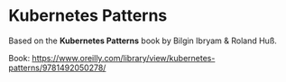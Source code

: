 # Kubernetes Patterns

Based on the **Kubernetes Patterns** book by Bilgin Ibryam & Roland Huß.

Book: https://www.oreilly.com/library/view/kubernetes-patterns/9781492050278/
